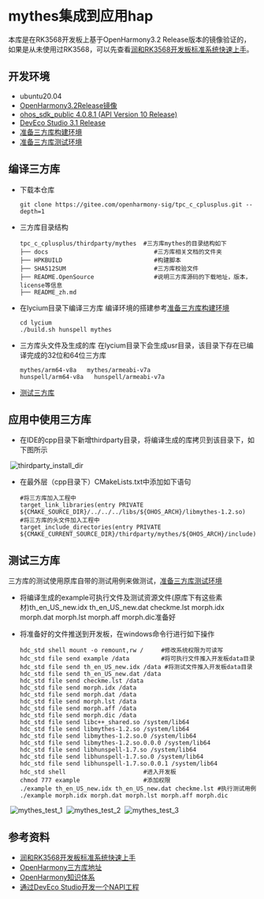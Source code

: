 # mythes集成到应用hap
本库是在RK3568开发板上基于OpenHarmony3.2 Release版本的镜像验证的，如果是从未使用过RK3568，可以先查看[润和RK3568开发板标准系统快速上手](https://gitee.com/openharmony-sig/knowledge_demo_temp/tree/master/docs/rk3568_helloworld)。
## 开发环境
- ubuntu20.04
- [OpenHarmony3.2Release镜像](https://gitee.com/link?target=https%3A%2F%2Frepo.huaweicloud.com%2Fopenharmony%2Fos%2F3.2-Release%2Fdayu200_standard_arm32.tar.gz)
- [ohos_sdk_public 4.0.8.1 (API Version 10 Release)](http://download.ci.openharmony.cn/version/Master_Version/OpenHarmony_4.0.8.1/20230608_091016/version-Master_Version-OpenHarmony_4.0.8.1-20230608_091016-ohos-sdk-full.tar.gz)
- [DevEco Studio 3.1 Release](https://contentcenter-vali-drcn.dbankcdn.cn/pvt_2/DeveloperAlliance_package_901_9/81/v3/tgRUB84wR72nTfE8Ir_xMw/devecostudio-windows-3.1.0.501.zip?HW-CC-KV=V1&HW-CC-Date=20230621T074329Z&HW-CC-Expire=315360000&HW-CC-Sign=22F6787DF6093ECB4D4E08F9379B114280E1F65DA710599E48EA38CB24F3DBF2)
- [准备三方库构建环境](../../../lycium/README.md#1编译环境准备)
- [准备三方库测试环境](../../../lycium/README.md#3ci环境准备)
## 编译三方库
- 下载本仓库
  ```
  git clone https://gitee.com/openharmony-sig/tpc_c_cplusplus.git --depth=1
  ```
  
- 三方库目录结构
  ```
  tpc_c_cplusplus/thirdparty/mythes  #三方库mythes的目录结构如下
  ├── docs                              #三方库相关文档的文件夹
  ├── HPKBUILD                          #构建脚本
  ├── SHA512SUM                         #三方库校验文件
  ├── README.OpenSource                 #说明三方库源码的下载地址，版本，license等信息
  ├── README_zh.md   
  ```
  
- 在lycium目录下编译三方库
  编译环境的搭建参考[准备三方库构建环境](../../../lycium/README.md#1编译环境准备)
  ```
  cd lycium
  ./build.sh hunspell mythes
  ```
  
- 三方库头文件及生成的库
  在lycium目录下会生成usr目录，该目录下存在已编译完成的32位和64位三方库
  ```
  mythes/arm64-v8a   mythes/armeabi-v7a
  hunspell/arm64-v8a   hunspell/armeabi-v7a
  ```

- [测试三方库](#测试三方库)

## 应用中使用三方库

- 在IDE的cpp目录下新增thirdparty目录，将编译生成的库拷贝到该目录下，如下图所示

&nbsp;![thirdparty_install_dir](pic/mythes_install_dir.jpg)
- 在最外层（cpp目录下）CMakeLists.txt中添加如下语句
  ```
  #将三方库加入工程中
  target_link_libraries(entry PRIVATE ${CMAKE_SOURCE_DIR}/../../../libs/${OHOS_ARCH}/libmythes-1.2.so)
  #将三方库的头文件加入工程中
  target_include_directories(entry PRIVATE ${CMAKE_CURRENT_SOURCE_DIR}/thirdparty/mythes/${OHOS_ARCH}/include)
  ```
## 测试三方库
三方库的测试使用原库自带的测试用例来做测试，[准备三方库测试环境](../../../lycium/README.md#3ci环境准备)

- 将编译生成的example可执行文件及测试资源文件(原库下有这些素材)th_en_US_new.idx th_en_US_new.dat checkme.lst morph.idx morph.dat morph.lst morph.aff morph.dic准备好

- 将准备好的文件推送到开发板，在windows命令行进行如下操作

  ```
  hdc_std shell mount -o remount,rw /     #修改系统权限为可读写
  hdc_std file send example /data         #将可执行文件推入开发板data目录
  hdc_std file send th_en_US_new.idx /data #将测试文件推入开发板data目录
  hdc_std file send th_en_US_new.dat /data 
  hdc_std file send checkme.lst /data  
  hdc_std file send morph.idx /data  
  hdc_std file send morph.dat /data  
  hdc_std file send morph.lst /data  
  hdc_std file send morph.aff /data  
  hdc_std file send morph.dic /data  
  hdc_std file send libc++_shared.so /system/lib64
  hdc_std file send libmythes-1.2.so /system/lib64 
  hdc_std file send libmythes-1.2.so.0 /system/lib64 
  hdc_std file send libmythes-1.2.so.0.0.0 /system/lib64 
  hdc_std file send libhunspell-1.7.so /system/lib64 
  hdc_std file send libhunspell-1.7.so.0 /system/lib64 
  hdc_std file send libhunspell-1.7.so.0.0.1 /system/lib64 
  hdc_std shell                      #进入开发板
  chmod 777 example                  #添加权限
  ./example th_en_US_new.idx th_en_US_new.dat checkme.lst #执行测试用例
  ./example morph.idx morph.dat morph.lst morph.aff morph.dic
  ```


&nbsp;![mythes_test_1](pic/mythes_test_1.jpg)
&nbsp;![mythes_test_2](pic/mythes_test_2.jpg)
&nbsp;![mythes_test_3](pic/mythes_test_3.jpg)


## 参考资料
- [润和RK3568开发板标准系统快速上手](https://gitee.com/openharmony-sig/knowledge_demo_temp/tree/master/docs/rk3568_helloworld)
- [OpenHarmony三方库地址](https://gitee.com/openharmony-tpc)
- [OpenHarmony知识体系](https://gitee.com/openharmony-sig/knowledge)
- [通过DevEco Studio开发一个NAPI工程](https://gitee.com/openharmony-sig/knowledge_demo_temp/blob/master/docs/napi_study/docs/hello_napi.md)
